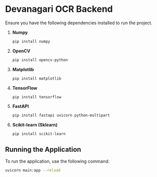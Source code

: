 <h1>Devanagari OCR Backend</h1

<hr>

Ensure you have the following dependencies installed to run the project.

1. **Numpy**
    ```bash
    pip install numpy
    ```

2. **OpenCV**
    ```bash
    pip install opencv-python
    ```

3. **Matplotlib**
    ```bash
    pip install matplotlib
    ```

4. **TensorFlow**
    ```bash
    pip install tensorflow
    ```

5. **FastAPI**
    ```bash
    pip install fastapi uvicorn python-multipart
    ```

6. **Scikit-learn (Sklearn)**
    ```bash
    pip install scikit-learn
    ```

## Running the Application

To run the application, use the following command:

```bash
uvicorn main:app --reload


